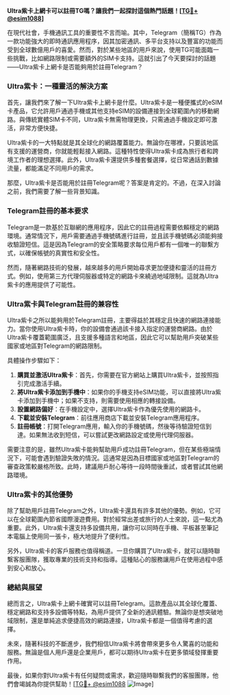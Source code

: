 **Ultra紫卡上網卡可以註冊TG嗎？讓我們一起探討這個熱門話題！[[TG💪+ @esim1088](https://t.me/s/esim1088)]**

在現代社會，手機通訊工具的重要性不言而喻。其中，Telegram（簡稱TG）作為一款功能強大的即時通訊應用程序，因其加密通訊、多平台支持以及豐富的功能而受到全球數億用戶的喜愛。然而，對於某些地區的用戶來說，使用TG可能面臨一些挑戰，比如網路限制或需要額外的SIM卡支持。這就引出了今天要探討的話題——Ultra紫卡上網卡是否能夠用於註冊Telegram？

### Ultra紫卡：一種靈活的解決方案

首先，讓我們來了解一下Ultra紫卡上網卡是什麼。Ultra紫卡是一種便攜式的eSIM卡產品，它允許用戶通過手機或其他支持eSIM的設備連接到全球範圍內的移動網路。與傳統實體SIM卡不同，Ultra紫卡無需物理更換，只需通過手機設定即可激活，非常方便快捷。

Ultra紫卡的一大特點就是其全球化的網路覆蓋能力。無論你在哪裡，只要該地區有支援的運營商，你就能輕鬆接入網路。這種特性使得Ultra紫卡成為旅行者和跨境工作者的理想選擇。此外，Ultra紫卡還提供多種套餐選擇，從日常通話到數據流量，都能滿足不同用戶的需求。

那麼，Ultra紫卡是否能用於註冊Telegram呢？答案是肯定的。不過，在深入討論之前，我們需要了解一些背景知識。

### Telegram註冊的基本要求

Telegram是一款基於互聯網的應用程序，因此它的註冊過程需要依賴穩定的網路環境。通常情況下，用戶需要通過手機號碼進行註冊，並且該手機號碼必須能夠接收驗證短信。這是因為Telegram的安全策略要求每位用戶都有一個唯一的聯繫方式，以確保帳號的真實性和安全性。

然而，隨著網路技術的發展，越來越多的用戶開始尋求更加便捷和靈活的註冊方式。例如，使用第三方代理伺服器或特定的網路卡來繞過地域限制。這就為Ultra紫卡的應用提供了可能性。

### Ultra紫卡與Telegram註冊的兼容性

Ultra紫卡之所以能夠用於Telegram註冊，主要得益於其穩定且快速的網路連接能力。當你使用Ultra紫卡時，你的設備會通過該卡接入指定的運營商網路。由於Ultra紫卡覆蓋範圍廣泛，且支援多種語言和地區，因此它可以幫助用戶突破某些國家或地區對Telegram的網路限制。

具體操作步驟如下：

1. **購買並激活Ultra紫卡**：首先，你需要在官方網站上購買Ultra紫卡，並按照指引完成激活手續。
2. **將Ultra紫卡添加到手機中**：如果你的手機支持eSIM功能，可以直接將Ultra紫卡添加到手機中；如果不支持，則需要使用相應的轉接設備。
3. **設置網路偏好**：在手機設定中，選擇Ultra紫卡作為優先使用的網路卡。
4. **下載並安裝Telegram**：前往應用商店下載並安裝Telegram應用程序。
5. **註冊帳號**：打開Telegram應用，輸入你的手機號碼，然後等待驗證短信到達。如果無法收到短信，可以嘗試更改網路設定或使用代理伺服器。

需要注意的是，雖然Ultra紫卡能夠幫助用戶成功註冊Telegram，但在某些極端情況下，可能會遇到驗證失敗的情況。這通常是因為目標國家或地區對Telegram的審查政策較嚴格所致。此時，建議用戶耐心等待一段時間後重試，或者嘗試其他網路環境。

### Ultra紫卡的其他優勢

除了幫助用戶註冊Telegram之外，Ultra紫卡還具有許多其他的優勢。例如，它可以在全球範圍內節省國際漫遊費用。對於經常出差或旅行的人士來說，這一點尤為重要。此外，Ultra紫卡還支持多設備共用，讓你可以同時在手機、平板甚至筆記本電腦上使用同一張卡，極大地提升了便利性。

另外，Ultra紫卡的客戶服務也值得稱道。一旦你購買了Ultra紫卡，就可以隨時聯繫客服團隊，獲取專業的技術支持和指導。這種貼心的服務讓用戶在使用過程中感到安心和放心。

### 總結與展望

總而言之，Ultra紫卡上網卡確實可以註冊Telegram。這款產品以其全球化覆蓋、穩定網路和支持多設備等特點，為用戶提供了全新的通訊體驗。無論你是想突破地域限制，還是單純追求便捷高效的網路連接，Ultra紫卡都是一個值得考慮的選擇。

未來，隨著科技的不斷進步，我們相信Ultra紫卡將會帶來更多令人驚喜的功能和服務。無論是個人用戶還是企業用戶，都可以期待Ultra紫卡在更多領域發揮重要作用。

最後，如果你對Ultra紫卡有任何疑問或需求，歡迎隨時聯繫我們的客服團隊，他們會竭誠為你提供幫助！[[TG💪+ @esim1088](https://t.me/s/esim1088) ![Image](https://i.postimg.cc/4NQfJmqS/Snipaste-2025-05-13-00-14-12.png)]